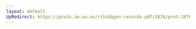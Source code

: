 ```yaml
---
layout: default
UpRedirect: https://pruto.im.uu.se/riksdagen-records-pdf/1876/prot-1876--ak--038.pdf
---
```

